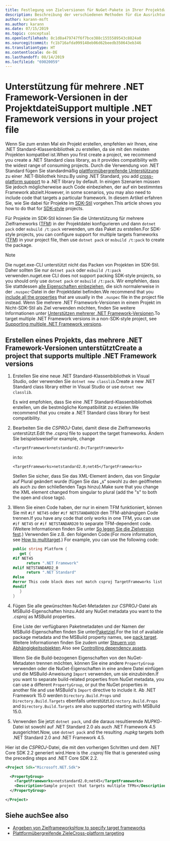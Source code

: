 ```yaml
---
title: Festlegung von Zielversionen für NuGet-Pakete in Ihrer Projektdatei
description: Beschreibung der verschiedenen Methoden für die Ausrichtung mehrerer .NET Framework-Versionen aus einem einzelnen NuGet-Paket.
author: karann-msft
ms.author: karann
ms.date: 07/15/2019
ms.topic: conceptual
ms.openlocfilehash: 8c1d8a479747f6f7bce388c1555589543c8824a0
ms.sourcegitcommit: fc1b716afda999148eb06d62beedb350643eb346
ms.translationtype: HT
ms.contentlocale: de-DE
ms.lasthandoff: 08/14/2019
ms.locfileid: "69020059"
---
```

# <a name="support-multiple-net-framework-versions-in-your-project-file"></a><span data-ttu-id="6d517-103">Unterstützung für mehrere .NET Framework-Versionen in der Projektdatei</span><span class="sxs-lookup"><span data-stu-id="6d517-103">Support multiple .NET Framework versions in your project file</span></span>

<span data-ttu-id="6d517-104">Wenn Sie zum ersten Mal ein Projekt erstellen, empfehlen wir Ihnen, eine .NET Standard-Klassenbibliothek zu erstellen, da sie mit den meisten Projekten kompatibel ist.</span><span class="sxs-lookup"><span data-stu-id="6d517-104">When you first create a project, we recommend you create a .NET Standard class library, as it provides compatibility with the widest range of consuming projects.</span></span> <span data-ttu-id="6d517-105">Durch die Verwendung von .NET Standard fügen Sie standardmäßig [plattformübergreifende Unterstützung](/dotnet/standard/library-guidance/cross-platform-targeting) zu einer .NET-Bibliothek hinzu.</span><span class="sxs-lookup"><span data-stu-id="6d517-105">By using .NET Standard, you add [cross-platform support](/dotnet/standard/library-guidance/cross-platform-targeting) to a .NET library by default.</span></span> <span data-ttu-id="6d517-106">In einigen Szenarien müssen Sie jedoch möglicherweise auch Code einbeziehen, der auf ein bestimmtes Framework abzielt.</span><span class="sxs-lookup"><span data-stu-id="6d517-106">However, in some scenarios, you may also need to include code that targets a particular framework.</span></span> <span data-ttu-id="6d517-107">In diesem Artikel erfahren Sie, wie Sie dabei für Projekte im [SDK-Stil](../resources/check-project-format.md) vorgehen.</span><span class="sxs-lookup"><span data-stu-id="6d517-107">This article shows you how to do that for [SDK-style](../resources/check-project-format.md) projects.</span></span>

<span data-ttu-id="6d517-108">Für Projekte im SDK-Stil können Sie die Unterstützung für mehrere Zielframeworks ([TFM](/dotnet/standard/frameworks)) in der Projektdatei konfigurieren und dann `dotnet pack` oder `msbuild /t:pack` verwenden, um das Paket zu erstellen.</span><span class="sxs-lookup"><span data-stu-id="6d517-108">For SDK-style projects, you can configure support for multiple targets frameworks ([TFM](/dotnet/standard/frameworks)) in your project file, then use `dotnet pack` or `msbuild /t:pack` to create the package.</span></span>

> [!NOTE]
> <span data-ttu-id="6d517-109">Die nuget.exe-CLI unterstützt nicht das Packen von Projekten im SDK-Stil. Daher sollten Sie nur `dotnet pack` oder `msbuild /t:pack` verwenden.</span><span class="sxs-lookup"><span data-stu-id="6d517-109">nuget.exe CLI does not support packing SDK-style projects, so you should only use `dotnet pack` or `msbuild /t:pack`.</span></span> <span data-ttu-id="6d517-110">Wir empfehlen, dass Sie stattdessen [alle Eigenschaften einbeziehen](../reference/msbuild-targets.md#pack-target), die sich normalerweise in der `.nuspec`-Datei in der Projektdatei befinden.</span><span class="sxs-lookup"><span data-stu-id="6d517-110">We recommend that you [include all the properties](../reference/msbuild-targets.md#pack-target) that are usually in the `.nuspec` file in the project file instead.</span></span> <span data-ttu-id="6d517-111">Wenn Sie mehrere .NET Framework-Versionen in einem Projekt im Nicht-SDK-Stil als Ziel verwenden möchten, finden Sie weitere Informationen unter [Unterstützen mehrerer .NET Framework-Versionen](supporting-multiple-target-frameworks.md).</span><span class="sxs-lookup"><span data-stu-id="6d517-111">To target multiple .NET Framework versions in a non-SDK-style project, see [Supporting multiple .NET Framework versions](supporting-multiple-target-frameworks.md).</span></span>

## <a name="create-a-project-that-supports-multiple-net-framework-versions"></a><span data-ttu-id="6d517-112">Erstellen eines Projekts, das mehrere .NET Framework-Versionen unterstützt</span><span class="sxs-lookup"><span data-stu-id="6d517-112">Create a project that supports multiple .NET Framework versions</span></span>

1. <span data-ttu-id="6d517-113">Erstellen Sie eine neue .NET Standard-Klassenbibliothek in Visual Studio, oder verwenden Sie `dotnet new classlib`.</span><span class="sxs-lookup"><span data-stu-id="6d517-113">Create a new .NET Standard class library either in Visual Studio or use `dotnet new classlib`.</span></span>

   <span data-ttu-id="6d517-114">Es wird empfohlen, dass Sie eine .NET Standard-Klassenbibliothek erstellen, um die bestmögliche Kompatibilität zu erzielen.</span><span class="sxs-lookup"><span data-stu-id="6d517-114">We recommend that you create a .NET Standard class library for best compatibility.</span></span>

2. <span data-ttu-id="6d517-115">Bearbeiten Sie die *CSPROJ*-Datei, damit diese die Zielframeworks unterstützt.</span><span class="sxs-lookup"><span data-stu-id="6d517-115">Edit the *.csproj* file to support the target frameworks.</span></span> <span data-ttu-id="6d517-116">Ändern Sie beispielsweise</span><span class="sxs-lookup"><span data-stu-id="6d517-116">For example, change</span></span>
   
   `<TargetFramework>netstandard2.0</TargetFramework>`
   
   <span data-ttu-id="6d517-117">in:</span><span class="sxs-lookup"><span data-stu-id="6d517-117">to:</span></span>
   
   `<TargetFrameworks>netstandard2.0;net45</TargetFrameworks>`

   <span data-ttu-id="6d517-118">Stellen Sie sicher, dass Sie das XML-Element ändern, das von Singular auf Plural geändert wurde (fügen Sie das „s“ sowohl zu den geöffneten als auch zu den schließenden Tags hinzu).</span><span class="sxs-lookup"><span data-stu-id="6d517-118">Make sure that you change the XML element changed from singular to plural (add the "s" to both the open and close tags).</span></span>

3. <span data-ttu-id="6d517-119">Wenn Sie einen Code haben, der nur in einem TFM funktioniert, können Sie mit `#if NET45` oder `#if NETSTANDARD20` den TFM-abhängigen Code trennen.</span><span class="sxs-lookup"><span data-stu-id="6d517-119">If you have any code that only works in one TFM, you can use `#if NET45` or `#if NETSTANDARD20` to separate TFM-dependent code.</span></span> <span data-ttu-id="6d517-120">(Weitere Informationen finden Sie unter [So legen Sie die Zielversion fest](/dotnet/core/tutorials/libraries#how-to-multitarget).) Verwenden Sie z.B. den folgenden Code:</span><span class="sxs-lookup"><span data-stu-id="6d517-120">(For more information, see [How to multitarget](/dotnet/core/tutorials/libraries#how-to-multitarget).) For example, you can use the following code:</span></span>

   ```csharp
   public string Platform {
      get {
   #if NET45
         return ".NET Framework"
   #elif NETSTANDARD2_0
         return ".NET Standard"
   #else
   #error This code block does not match csproj TargetFrameworks list
   #endif
      }
   }
   ```

4. <span data-ttu-id="6d517-121">Fügen Sie alle gewünschten NuGet-Metadaten zur *CSPROJ*-Datei als MSBuild-Eigenschaften hinzu.</span><span class="sxs-lookup"><span data-stu-id="6d517-121">Add any NuGet metadata you want to the *.csproj* as MSBuild properties.</span></span>

   <span data-ttu-id="6d517-122">Eine Liste der verfügbaren Paketmetadaten und der Namen der MSBuild-Eigenschaften finden Sie unter[Paketziel](../reference/msbuild-targets.md#pack-target).</span><span class="sxs-lookup"><span data-stu-id="6d517-122">For the list of available package metadata and the MSBuild property names, see [pack target](../reference/msbuild-targets.md#pack-target).</span></span> <span data-ttu-id="6d517-123">Weitere Informationen finden Sie zudem unter [Steuern von Abhängigkeitsobjekten](../consume-packages/package-references-in-project-files.md#controlling-dependency-assets).</span><span class="sxs-lookup"><span data-stu-id="6d517-123">Also see [Controlling dependency assets](../consume-packages/package-references-in-project-files.md#controlling-dependency-assets).</span></span>

   <span data-ttu-id="6d517-124">Wenn Sie die Build-bezogenen Eigenschaften von den NuGet-Metadaten trennen möchten, können Sie eine andere `PropertyGroup` verwenden oder die NuGet-Eigenschaften in eine andere Datei einfügen und die MSBuild-Anweisung `Import` verwenden, um sie einzubinden.</span><span class="sxs-lookup"><span data-stu-id="6d517-124">If you want to separate build-related properties from NuGet metadata, you can use a different `PropertyGroup`, or put the NuGet properties in another file and use MSBuild's `Import` directive to include it.</span></span> <span data-ttu-id="6d517-125">Ab .NET Framework 15.0 werden `Directory.Build.Props` und `Directory.Build.Targets` ebenfalls unterstützt.</span><span class="sxs-lookup"><span data-stu-id="6d517-125">`Directory.Build.Props` and `Directory.Build.Targets` are also supported starting with MSBuild 15.0.</span></span>

5. <span data-ttu-id="6d517-126">Verwenden Sie jetzt `dotnet pack`, und die daraus resultierende *NUPKG*-Datei ist sowohl auf .NET Standard 2.0 als auch .NET Framework 4.5 ausgerichtet.</span><span class="sxs-lookup"><span data-stu-id="6d517-126">Now, use `dotnet pack` and the resulting *.nupkg* targets both .NET Standard 2.0 and .NET Framework 4.5.</span></span>

<span data-ttu-id="6d517-127">Hier ist die *CSPROJ*-Datei, die mit den vorherigen Schritten und dem .NET Core SDK 2.2 generiert wird.</span><span class="sxs-lookup"><span data-stu-id="6d517-127">Here is the *.csproj* file that is generated using the preceding steps and .NET Core SDK 2.2.</span></span>

```xml
<Project Sdk="Microsoft.NET.Sdk">

  <PropertyGroup>
    <TargetFrameworks>netstandard2.0;net45</TargetFrameworks>
    <Description>Sample project that targets multiple TFMs</Description>
  </PropertyGroup>

</Project>
```

## <a name="see-also"></a><span data-ttu-id="6d517-128">Siehe auch</span><span class="sxs-lookup"><span data-stu-id="6d517-128">See also</span></span>

* [<span data-ttu-id="6d517-129">Angeben von Zielframeworks</span><span class="sxs-lookup"><span data-stu-id="6d517-129">How to specify target frameworks</span></span>](/dotnet/standard/frameworks#how-to-specify-target-frameworks)
* [<span data-ttu-id="6d517-130">Plattformübergreifende Ziele</span><span class="sxs-lookup"><span data-stu-id="6d517-130">Cross-platform targeting</span></span>](/dotnet/standard/library-guidance/cross-platform-targeting)
